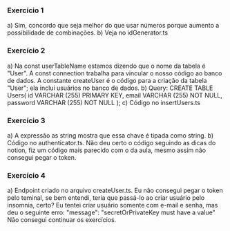 ### Exercício 1

a) Sim, concordo que seja melhor do que usar números porque aumento a possibilidade de combinações.
b) Veja no idGenerator.ts

### Exercício 2

a) Na const userTableName estamos dizendo que o nome da tabela é "User". A const connection trabalha para vincular o nosso código ao banco de dados. A constante createUser é o código para a criação da tabela "User"; ela inclui usuários no banco de dados.
b) Query:
CREATE TABLE Users(
id VARCHAR (255) PRIMARY KEY,
email VARCHAR (255) NOT NULL,
password VARCHAR (255) NOT NULL
);
c) Código no insertUsers.ts

### Exercício 3

a) A expressão as string mostra que essa chave é tipada como string.
b) Código no authenticator.ts. Não deu certo o código seguindo as dicas do notion, fiz um código mais parecido com o da aula, mesmo assim não consegui pegar o token.

### Exercício 4

a) Endpoint criado no arquivo createUser.ts.
Eu não consegui pegar o token pelo teminal, se bem entendi, teria que passá-lo ao criar usuário pelo insomnia, certo? Eu tentei criar usuário somente com e-mail e senha, mas deu o seguinte erro: "message": "secretOrPrivateKey must have a value"
Não consegui continuar os exercícios.
